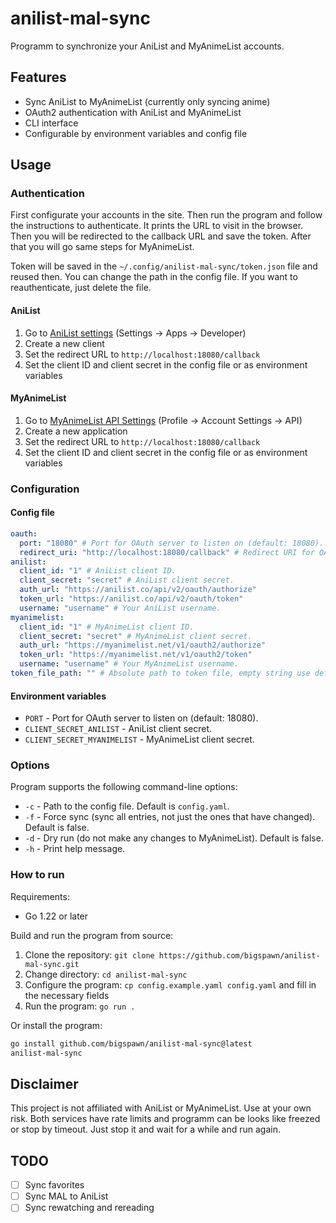 # anilist-mal-sync

Programm to synchronize your AniList and MyAnimeList accounts.

## Features

- Sync AniList to MyAnimeList (currently only syncing anime)
- OAuth2 authentication with AniList and MyAnimeList
- CLI interface
- Configurable by environment variables and config file

## Usage

### Authentication

First configurate your accounts in the site.
Then run the program and follow the instructions to authenticate.
It prints the URL to visit in the browser.
Then you will be redirected to the callback URL and save the token.
After that you will go same steps for MyAnimeList.

Token will be saved in the `~/.config/anilist-mal-sync/token.json` file and reused then.
You can change the path in the config file.
If you want to reauthenticate, just delete the file.

#### AniList

1. Go to [AniList settings](https://anilist.co/settings/developer) (Settings -> Apps -> Developer)
2. Create a new client
3. Set the redirect URL to `http://localhost:18080/callback`
4. Set the client ID and client secret in the config file or as environment variables

#### MyAnimeList

1. Go to [MyAnimeList API Settings](https://myanimelist.net/apiconfig) (Profile -> Account Settings -> API)
2. Create a new application
3. Set the redirect URL to `http://localhost:18080/callback`
3. Set the client ID and client secret in the config file or as environment variables

### Configuration

#### Config file

```yaml
oauth:
  port: "18080" # Port for OAuth server to listen on (default: 18080).
  redirect_uri: "http://localhost:18080/callback" # Redirect URI for OAuth server (default: http://localhost:18080/callback).
anilist:
  client_id: "1" # AniList client ID.
  client_secret: "secret" # AniList client secret.
  auth_url: "https://anilist.co/api/v2/oauth/authorize"
  token_url: "https://anilist.co/api/v2/oauth/token"
  username: "username" # Your AniList username.
myanimelist:
  client_id: "1" # MyAnimeList client ID.
  client_secret: "secret" # MyAnimeList client secret.
  auth_url: "https://myanimelist.net/v1/oauth2/authorize"
  token_url: "https://myanimelist.net/v1/oauth2/token"
  username: "username" # Your MyAnimeList username.
token_file_path: "" # Absolute path to token file, empty string use default path.
```

#### Environment variables

- `PORT` - Port for OAuth server to listen on (default: 18080).
- `CLIENT_SECRET_ANILIST` - AniList client secret.
- `CLIENT_SECRET_MYANIMELIST` - MyAnimeList client secret.

### Options

Program supports the following command-line options:

- `-c` - Path to the config file. Default is `config.yaml`.
- `-f` - Force sync (sync all entries, not just the ones that have changed). Default is false.
- `-d` - Dry run (do not make any changes to MyAnimeList). Default is false.
- `-h` - Print help message.

### How to run

Requirements:

- Go 1.22 or later

Build and run the program from source:

1. Clone the repository: `git clone https://github.com/bigspawn/anilist-mal-sync.git`
2. Change directory: `cd anilist-mal-sync`
3. Configure the program: `cp config.example.yaml config.yaml` and fill in the necessary fields
4. Run the program: `go run .`

Or install the program:

```bash
go install github.com/bigspawn/anilist-mal-sync@latest
anilist-mal-sync
```

## Disclaimer

This project is not affiliated with AniList or MyAnimeList. Use at your own risk.
Both services have rate limits and programm can be looks like freezed or stop by timeout.
Just stop it and wait for a while and run again.

## TODO

- [ ] Sync favorites
- [ ] Sync MAL to AniList
- [ ] Sync rewatching and rereading
